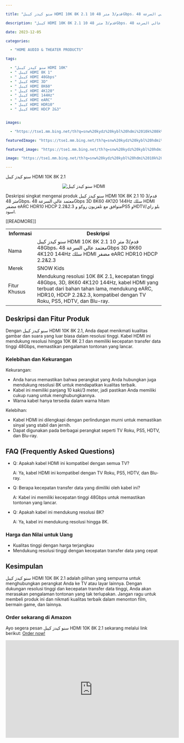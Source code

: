 ---
title: "سنو كيدز كيبل HDMI 10K 8K 2.1 10 قدم/3 متر 48Gbps، معتمد عالي السرعة 48Gbps 3D 8K60 4K120 144Hz سلك HDMI مضفر eARC HDR10 HDCP 2.2&amp;2.3 متوافق مع تلفزيون روكو وPS5 وHDTV/بلو راي اسود"
description: "كيبل HDMI 10K 8K 2.1 10 قدم/3 متر 48Gbps، معتمد عالي السرعة 48Gbps 3D 8K60 4K120 144Hz سلك HDMI مضفر eARC HDR10 HDCP 2.2&2.3 متوافق مع تلفزيون روكو وPS5 وHDTV/بلو راي اسود - جودة عالية وأداء متفوق لإتصالاتك بأجهزتك المفضلة!"
date: 2023-12-05
categories:
  - "HOME AUDIO & THEATER PRODUCTS"
tags:
  - "سنو كيدز كيبل HDMI 10K"
  - " كيبل HDMI 8K 1"
  - " كيبل HDMI 48Gbps"
  - " كيبل HDMI 3D"
  - " كيبل HDMI 8K60"
  - " كيبل HDMI 4K120"
  - " كيبل HDMI 144Hz"
  - " كيبل HDMI eARC"
  - " كيبل HDMI HDR10"
  - " كيبل HDMI HDCP 2&3"

images:
  - "https://tse1.mm.bing.net/th?q=snw%20kydz%20kybl%20hdmi%2010k%208k%202%201%2010%20qdm%203%20mtr%2048gbps%20m%20tmd%20ly%20lsr%2048gbps%203d%208k60%204k120%20144hz%20slk%20hdmi%20mdfr%20earc%20hdr10%20hdcp%202%202%202%203%20mtwfq%20m%20tlfzywn%20rwkw%20wps5%20whdtv%20blw%20ry%20swd%20kode%20asin%20b099zrbw2n%20tag%20indrajaya%2020"
featuredImage: "https://tse1.mm.bing.net/th?q=snw%20kydz%20kybl%20hdmi%2010k%208k%202%201%2010%20qdm%203%20mtr%2048gbps%20m%20tmd%20ly%20lsr%2048gbps%203d%208k60%204k120%20144hz%20slk%20hdmi%20mdfr%20earc%20hdr10%20hdcp%202%202%202%203%20mtwfq%20m%20tlfzywn%20rwkw%20wps5%20whdtv%20blw%20ry%20swd%20kode%20asin%20b099zrbw2n%20tag%20indrajaya%2020"
featured_image: "https://tse1.mm.bing.net/th?q=snw%20kydz%20kybl%20hdmi%2010k%208k%202%201%2010%20qdm%203%20mtr%2048gbps%20m%20tmd%20ly%20lsr%2048gbps%203d%208k60%204k120%20144hz%20slk%20hdmi%20mdfr%20earc%20hdr10%20hdcp%202%202%202%203%20mtwfq%20m%20tlfzywn%20rwkw%20wps5%20whdtv%20blw%20ry%20swd%20kode%20asin%20b099zrbw2n%20tag%20indrajaya%2020"
image: "https://tse1.mm.bing.net/th?q=snw%20kydz%20kybl%20hdmi%2010k%208k%202%201%2010%20qdm%203%20mtr%2048gbps%20m%20tmd%20ly%20lsr%2048gbps%203d%208k60%204k120%20144hz%20slk%20hdmi%20mdfr%20earc%20hdr10%20hdcp%202%202%202%203%20mtwfq%20m%20tlfzywn%20rwkw%20wps5%20whdtv%20blw%20ry%20swd%20kode%20asin%20b099zrbw2n%20tag%20indrajaya%2020"
---

سنو كيدز كيبل HDMI 10K 8K 2.1

<center>

<p><img alt="سنو كيدز كيبل HDMI" src="https://tse1.mm.bing.net/th?q=image سنو كيدز كيبل HDMI 10K 8K 2.1 10 قدم/3 متر 48Gbps، معتمد عالي السرعة 48Gbps 3D 8K60 4K120 144Hz سلك HDMI مضفر eARC HDR10 HDCP 2.2&amp;2.3 متوافق مع تلفزيون روكو وPS5 وHDTV/بلو راي اسود"/></p>

</center>

<p>Deskripsi singkat mengenai produk سنو كيدز كيبل HDMI 10K 8K 2.1 10 قدم/3 متر 48Gbps، معتمد عالي السرعة 48Gbps 3D 8K60 4K120 144Hz سلك HDMI مضفر eARC HDR10 HDCP 2.2&amp;2.3 متوافق مع تلفزيون روكو وPS5 وHDTV/بلو راي اسود.</p>

<table>

<tr>

<th>Informasi</th>

<th>Deskripsi</th>

</tr>

<tr>

<td>Nama</td>

 [[READMORE]] 



<td>سنو كيدز كيبل HDMI 10K 8K 2.1 10 قدم/3 متر 48Gbps، معتمد عالي السرعة 48Gbps 3D 8K60 4K120 144Hz سلك HDMI مضفر eARC HDR10 HDCP 2.2&amp;2.3</td>

</tr>

<tr>

<td>Merek</td>

<td>SNOW Kids</td>

</tr>

<tr>

<td>Fitur Khusus</td>

<td>Mendukung resolusi 10K 8K 2.1, kecepatan tinggi 48Gbps, 3D, 8K60 4K120 144Hz, kabel HDMI yang terbuat dari bahan tahan lama, mendukung eARC, HDR10, HDCP 2.2&amp;2.3, kompatibel dengan TV Roku, PS5, HDTV, dan Blu-ray.</td>

</tr>

</table>

<h2>Deskripsi dan Fitur Produk</h2>

<p>Dengan سنو كيدز كيبل HDMI 10K 8K 2.1, Anda dapat menikmati kualitas gambar dan suara yang luar biasa dalam resolusi tinggi. Kabel HDMI ini mendukung resolusi hingga 10K 8K 2.1 dan memiliki kecepatan transfer data tinggi 48Gbps, memastikan pengalaman tontonan yang lancar.</p>

<h3>Kelebihan dan Kekurangan</h3>

<p>Kekurangan:</p>

<ul>

<li>Anda harus memastikan bahwa perangkat yang Anda hubungkan juga mendukung resolusi 8K untuk mendapatkan kualitas terbaik.</li>

<li>Kabel ini memiliki panjang 10 kaki/3 meter, jadi pastikan Anda memiliki cukup ruang untuk menghubungkannya.</li>

<li>Warna kabel hanya tersedia dalam warna hitam</li>

</ul>

<p>Kelebihan:</p>

<ul>

<li>Kabel HDMI ini dilengkapi dengan perlindungan murni untuk memastikan sinyal yang stabil dan jernih.</li>

<li>Dapat digunakan pada berbagai perangkat seperti TV Roku, PS5, HDTV, dan Blu-ray.</li>

</ul>

<h2>FAQ (Frequently Asked Questions)</h2>

<ul>

<li>Q: Apakah kabel HDMI ini kompatibel dengan semua TV?</li>

<p>A: Ya, kabel HDMI ini kompatibel dengan TV Roku, PS5, HDTV, dan Blu-ray.</p>

<li>Q: Berapa kecepatan transfer data yang dimiliki oleh kabel ini?</li>

<p>A: Kabel ini memiliki kecepatan tinggi 48Gbps untuk memastikan tontonan yang lancar.</p>

<li>Q: Apakah kabel ini mendukung resolusi 8K?</li>

<p>A: Ya, kabel ini mendukung resolusi hingga 8K.</p>

</ul>

<h3>Harga dan Nilai untuk Uang</h3>

<ul>

<li>Kualitas tinggi dengan harga terjangkau</li>

<li>Mendukung resolusi tinggi dengan kecepatan transfer data yang cepat</li>

</ul>

<h2>Kesimpulan</h2>

<p>سنو كيدز كيبل HDMI 10K 8K 2.1 adalah pilihan yang sempurna untuk menghubungkan perangkat Anda ke TV atau layar lainnya. Dengan dukungan resolusi tinggi dan kecepatan transfer data tinggi, Anda akan merasakan pengalaman tontonan yang tak terlupakan. Jangan ragu untuk membeli produk ini dan nikmati kualitas terbaik dalam menonton film, bermain game, dan lainnya.</p>

<h3>Order sekarang di Amazon</h3>

<p>Ayo segera pesan سنو كيدز كيبل HDMI 10K 8K 2.1 sekarang melalui link berikut: <a href="https://www.amazon.com/dp/B099ZRBW2N/?tag=indrajaya-20">Order now!</a></p>

<iframe width="560" height="315" src="https://www.youtube.com/embed/4iEhGLfe8a0" title="سنو كيدز كيبل Hdmi 10K 8K 2.1 10 قدم/3 متر 48Gbps، معتمد عالي السرعة 48Gbps 3D 8K60 4K120 144Hz سلك Hdmi مضفر Earc Hdr10 Hdcp 2.2&2.3 متوافق مع تلفزيون روكو وPs5 وHdtv/بلو راي اسود (Kode Asin=B099Zrbw2N, Tag=Indrajaya-20)" frameborder="0" allow="accelerometer; autoplay; clipboard-write; encrypted-media; gyroscope; picture-in-picture; web-share" allowfullscreen></iframe>